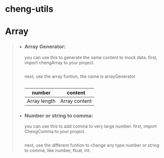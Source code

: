 # cheng-utils

# Array

> - ### Array Generator:
>
>   you can use this to generate the same content to mock data.
>   first, import chengArray to your project.
>
>   ```import { ChengArray } from "cheng-utils";
>
>   ```
>
>   next, use the array funtion, the name is arrayGenerator
>
>   ```ChengArray.arrayGenerator( number, content );
>
>   ```
>
>   | number       | content       |
>   | ------------ | ------------- |
>   | Array length | Array content |
>
> - ### Number or string to comma:
>   you can use this to add comma to very large number.
>   first, import ChengComma to your project.
>   ```import { ChengComma } from "cheng-utils";
>
>   ```
>   next, use the different funtion to change any type number or string to comma, like number, float, int.
